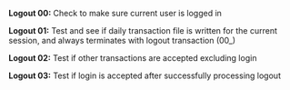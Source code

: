 
**Logout 00:** Check to make sure current user is logged in

**Logout 01:** Test and see if daily transaction file is written for the current session, 
		and always terminates with logout transaction (00_)
			
**Logout 02:** Test if other transactions are accepted excluding login

**Logout 03:** Test if login is accepted after successfully processing logout
